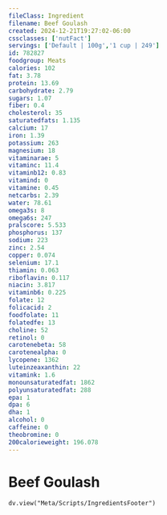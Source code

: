 ```yaml
---
fileClass: Ingredient
filename: Beef Goulash
created: 2024-12-21T19:27:02-06:00
cssclasses: ['nutFact']
servings: ['Default | 100g','1 cup | 249']
id: 782827
foodgroup: Meats
calories: 102
fat: 3.78
protein: 13.69
carbohydrate: 2.79
sugars: 1.07
fiber: 0.4
cholesterol: 35
saturatedfats: 1.135
calcium: 17
iron: 1.39
potassium: 263
magnesium: 18
vitaminarae: 5
vitaminc: 11.4
vitaminb12: 0.83
vitamind: 0
vitamine: 0.45
netcarbs: 2.39
water: 78.61
omega3s: 8
omega6s: 247
pralscore: 5.533
phosphorus: 137
sodium: 223
zinc: 2.54
copper: 0.074
selenium: 17.1
thiamin: 0.063
riboflavin: 0.117
niacin: 3.817
vitaminb6: 0.225
folate: 12
folicacid: 2
foodfolate: 11
folatedfe: 13
choline: 52
retinol: 0
carotenebeta: 58
carotenealpha: 0
lycopene: 1362
luteinzeaxanthin: 22
vitamink: 1.6
monounsaturatedfat: 1862
polyunsaturatedfat: 288
epa: 1
dpa: 6
dha: 1
alcohol: 0
caffeine: 0
theobromine: 0
200calorieweight: 196.078
---
```


# Beef Goulash

```dataviewjs
dv.view("Meta/Scripts/IngredientsFooter")
```
